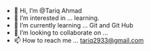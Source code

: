 - 👋 Hi, I’m @Tariq Ahmad
- 👀 I’m interested in ... learning.
- 🌱 I’m currently learning ... Git and Git Hub
- 💞️ I’m looking to collaborate on ...
- 📫 How to reach me ... tariq2933@gmail.com

<!---
Tariq2933/Tariq2933 is a ✨ special ✨ repository because its `README.md` (this file) appears on your GitHub profile.
You can click the Preview link to take a look at your changes.
--->
